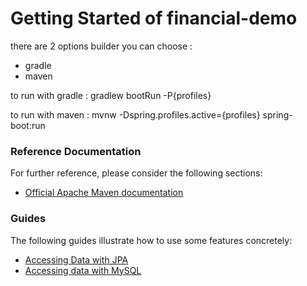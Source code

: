 # Getting Started of financial-demo

there are 2 options builder you can choose :
 * gradle
 * maven
 
 to run with gradle :
 gradlew bootRun -P{profiles}
 
 to run with maven :
 mvnw -Dspring.profiles.active={profiles} spring-boot:run

### Reference Documentation
For further reference, please consider the following sections:

* [Official Apache Maven documentation](https://maven.apache.org/guides/index.html)

### Guides
The following guides illustrate how to use some features concretely:

* [Accessing Data with JPA](https://spring.io/guides/gs/accessing-data-jpa/)
* [Accessing data with MySQL](https://spring.io/guides/gs/accessing-data-mysql/)

